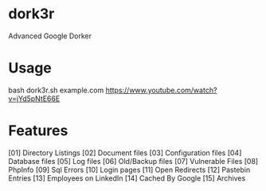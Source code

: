 # dork3r
Advanced Google Dorker

# Usage
bash dork3r.sh example.com
https://www.youtube.com/watch?v=jYd5pNtE66E

# Features 
[01] Directory Listings
[02] Document files
[03] Configuration files
[04] Database files
[05] Log files
[06] Old/Backup files
[07] Vulnerable Files
[08] PhpInfo
[09] Sql Errors
[10] Login pages
[11] Open Redirects
[12] Pastebin Entries
[13] Employees on LinkedIn
[14] Cached By Google
[15] Archives

